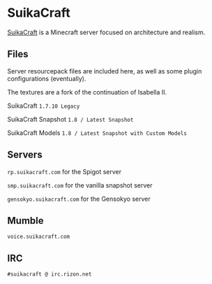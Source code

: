 # SuikaCraft

[SuikaCraft](http://suikacraft.com) is a Minecraft server focused on architecture and realism.

## Files

Server resourcepack files are included here, as well as some plugin configurations (eventually).

The textures are a fork of the continuation of Isabella II.

SuikaCraft `1.7.10 Legacy`

SuikaCraft Snapshot `1.8 / Latest Snapshot`

SuikaCraft Models `1.8 / Latest Snapshot with Custom Models`

## Servers

`rp.suikacraft.com` for the Spigot server

`smp.suikacraft.com` for the vanilla snapshot server

`gensokyo.suikacraft.com` for the Gensokyo server

## Mumble

`voice.suikacraft.com`

## IRC

`#suikacraft @ irc.rizon.net`
